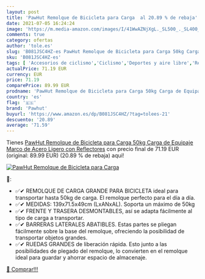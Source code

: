 ```yaml
---
layout: post
title: 'PawHut Remolque de Bicicleta para Carga  al 20.89 % de rebaja'
date: 2021-07-05 16:24:24
image: 'https://m.media-amazon.com/images/I/41WwAZNjXgL._SL500_._SL400_.jpg'
comments: true
category: ofertas
author: 'tole.es'
slug: 'B081JSC4HZ-es PawHut Remolque de Bicicleta para Carga 50kg Carga de...'
sku: 'B081JSC4HZ-es'
tags: [ 'Accesorios de ciclismo','Ciclismo','Deportes y aire libre','Remolques para bicicletas','Ropa y equipo para deportes','bicicleta','pawhut', ]
actualPrice: 71.19 EUR
currency: EUR
price: 71.19
comparePrice: 89.99 EUR
prodname: 'PawHut Remolque de Bicicleta para Carga 50kg Carga de Equipaje Marco de Acero Ligero con Reflectores'
country: 'es'
flag: '🇪🇸'
brand: 'Pawhut'
buyurl: 'https://www.amazon.es/dp/B081JSC4HZ/?tag=tolees-21'
descuento: '20.89'
average: '71.59'
---
```


Tienes [PawHut Remolque de Bicicleta para Carga 50kg Carga de Equipaje Marco de Acero Ligero con Reflectores](https://www.amazon.es/dp/B081JSC4HZ/?tag=tolees-21) con precio final de  71.19 EUR (original: 89.99 EUR) (20.89 %  de rebaja) aqui!

[![PawHut Remolque de Bicicleta para Carga ](https://m.media-amazon.com/images/I/41WwAZNjXgL._SL500_._SL400_.jpg)](https://www.amazon.es/dp/B081JSC4HZ/?tag=tolees-21)

🔎:

- ✅✔ REMOLQUE DE CARGA GRANDE PARA BICICLETA ideal para transportar hasta 50kg de carga. El remolque perfecto para el día a día.
- ✅✔ MEDIDAS: 139x71.5x49cm (LxANxAL). Soporta un máximo de 50kg
- ✅✔ FRENTE Y TRASERA DESMONTABLES, así se adapta fácilmente al tipo de carga a transportar.
- ✅✔ BARRERAS LATERALES ABATIBLES. Estas partes se pliegan fácilmente sobre la base del remolque, ofreciendo la posibilidad de transportar objetos grandes.
- ✅✔ RUEDAS GRANDES de liberación rápida. Esto junto a las posibilidades de plegado del remolque, lo convierten en el remolque ideal para guardar y ahorrar espacio de almacenaje.

[🛒 Comprar!!!](https://www.amazon.es/dp/B081JSC4HZ/?tag=tolees-21)
